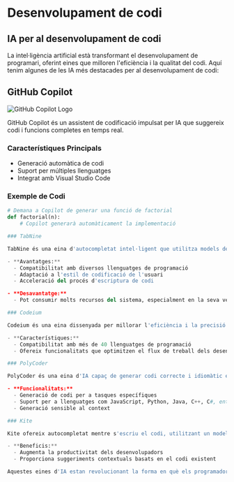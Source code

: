# Desenvolupament de codi

## IA per al desenvolupament de codi

La intel·ligència artificial està transformant el desenvolupament de programari, oferint eines que milloren l'eficiència i la qualitat del codi. Aquí tenim algunes de les IA més destacades per al desenvolupament de codi:

## GitHub Copilot

![GitHub Copilot Logo](https://aps.autodesk.com/sites/default/files/2024-10/Screenshot%202024-10-03%20at%2015.34.40.png)

GitHub Copilot és un assistent de codificació impulsat per IA que suggereix codi i funcions completes en temps real.

### Característiques Principals

- Generació automàtica de codi
- Suport per múltiples llenguatges
- Integrat amb Visual Studio Code

### Exemple de Codi

```python
# Demana a Copilot de generar una funció de factorial
def factorial(n):
    # Copilot generarà automàticament la implementació

### TabNine

TabNine és una eina d'autocompletat intel·ligent que utilitza models de llenguatge d'IA per analitzar el context del codi i proporcionar suggeriments.

- **Avantatges:**
  - Compatibilitat amb diversos llenguatges de programació
  - Adaptació a l'estil de codificació de l'usuari
  - Acceleració del procés d'escriptura de codi

- **Desavantatge:** 
  - Pot consumir molts recursos del sistema, especialment en la seva versió de xarxa neuronal.

### Codeium

Codeium és una eina dissenyada per millorar l'eficiència i la precisió en l'escriptura de codi.

- **Característiques:**
  - Compatibilitat amb més de 40 llenguatges de programació
  - Ofereix funcionalitats que optimitzen el flux de treball dels desenvolupadors

### PolyCoder

PolyCoder és una eina d'IA capaç de generar codi correcte i idiomàtic en diversos llenguatges de programació.

- **Funcionalitats:**
  - Generació de codi per a tasques específiques
  - Suport per a llenguatges com JavaScript, Python, Java, C++, C#, entre d'altres
  - Generació sensible al context

### Kite

Kite ofereix autocompletat mentre s'escriu el codi, utilitzant un model d'aprenentatge automàtic per proporcionar suggeriments intel·ligents.

- **Beneficis:**
  - Augmenta la productivitat dels desenvolupadors
  - Proporciona suggeriments contextuals basats en el codi existent

Aquestes eines d'IA estan revolucionant la forma en què els programadors escriuen codi, revisen el codi existent, realitzen proves automatitzades i documenten els seus projectes. En adoptar aquestes eines, els equips de desenvolupament poden optimitzar el seu flux de treball i oferir programari de major qualitat en menys temps.
